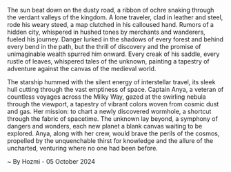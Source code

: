 
The sun beat down on the dusty road, a ribbon of ochre snaking through the verdant valleys of the kingdom.  A lone traveler, clad in leather and steel, rode his weary steed, a map clutched in his calloused hand. Rumors of a hidden city, whispered in hushed tones by merchants and wanderers, fueled his journey. Danger lurked in the shadows of every forest and behind every bend in the path, but the thrill of discovery and the promise of unimaginable wealth spurred him onward. Every creak of his saddle, every rustle of leaves, whispered tales of the unknown, painting a tapestry of adventure against the canvas of the medieval world.

The starship hummed with the silent energy of interstellar travel, its sleek hull cutting through the vast emptiness of space. Captain Anya, a veteran of countless voyages across the Milky Way, gazed at the swirling nebula through the viewport, a tapestry of vibrant colors woven from cosmic dust and gas. Her mission: to chart a newly discovered wormhole, a shortcut through the fabric of spacetime.  The unknown lay beyond, a symphony of dangers and wonders, each new planet a blank canvas waiting to be explored.  Anya, along with her crew, would brave the perils of the cosmos, propelled by the unquenchable thirst for knowledge and the allure of the uncharted, venturing where no one had been before. 

~ By Hozmi - 05 October 2024
